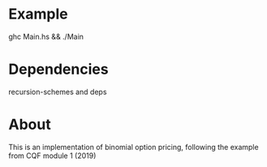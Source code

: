 # Example
  ghc Main.hs && ./Main

# Dependencies
  recursion-schemes and deps
  
# About
  This is an implementation of binomial option pricing, following the example from CQF module 1 (2019)
